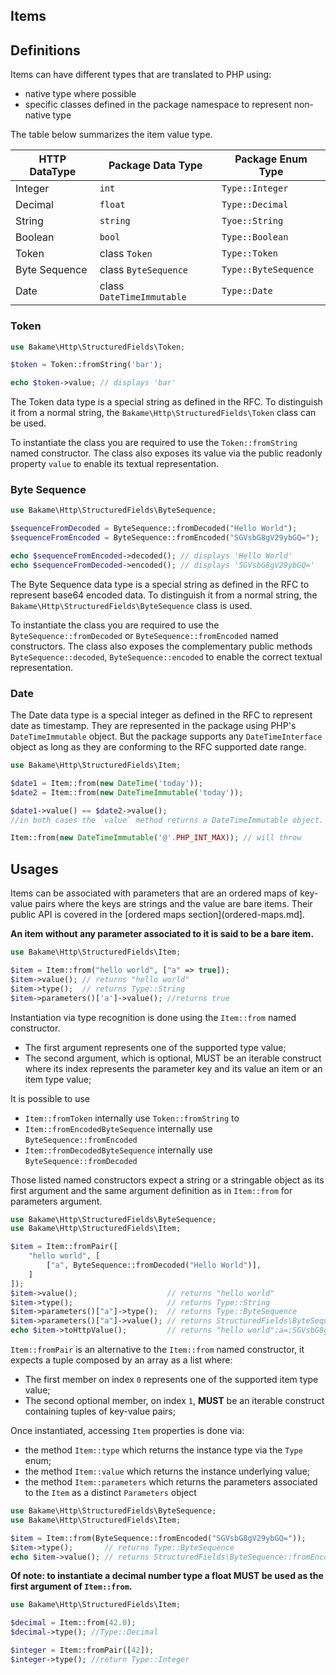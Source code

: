 Items
----

## Definitions

Items can have different types that are translated to PHP using:

- native type where possible
- specific classes defined in the package namespace to represent non-native type

The table below summarizes the item value type.

| HTTP DataType | Package Data Type         | Package Enum Type    |
|---------------|---------------------------|----------------------|
| Integer       | `int`                     | `Type::Integer`      |
| Decimal       | `float`                   | `Type::Decimal`      |
| String        | `string`                  | `Tyoe::String`       |
| Boolean       | `bool`                    | `Type::Boolean`      |
| Token         | class `Token`             | `Type::Token`        |
| Byte Sequence | class `ByteSequence`      | `Type::ByteSequence` |
| Date          | class `DateTimeImmutable` | `Type::Date`         |

### Token

```php
use Bakame\Http\StructuredFields\Token;

$token = Token::fromString('bar');

echo $token->value; // displays 'bar'
```

The Token data type is a special string as defined in the RFC. To distinguish it from a normal string,
the `Bakame\Http\StructuredFields\Token` class can be used.

To instantiate the class you are required to use the `Token::fromString` named constructor.
The class also exposes its value via the public readonly property `value` to enable its textual representation.

### Byte Sequence

```php
use Bakame\Http\StructuredFields\ByteSequence;

$sequenceFromDecoded = ByteSequence::fromDecoded("Hello World");
$sequenceFromEncoded = ByteSequence::fromEncoded("SGVsbG8gV29ybGQ=");

echo $sequenceFromEncoded->decoded(); // displays 'Hello World'
echo $sequenceFromDecoded->encoded(); // displays 'SGVsbG8gV29ybGQ='
```

The Byte Sequence data type is a special string as defined in the RFC to represent base64 encoded data.
To distinguish it from a normal string, the `Bakame\Http\StructuredFields\ByteSequence` class is used.

To instantiate the class you are required to use the `ByteSequence::fromDecoded` or `ByteSequence::fromEncoded`
named constructors. The class also exposes the complementary public methods `ByteSequence::decoded`,
`ByteSequence::encoded` to enable the correct textual representation.

### Date

The Date data type is a special integer as defined in the RFC to represent date as timestamp.
They are represented in the package using PHP's `DateTimeImmutable` object. But the package
supports any `DateTimeInterface` object as long as they are conforming to the RFC supported date range.

```php
use Bakame\Http\StructuredFields\Item;

$date1 = Item::from(new DateTime('today'));
$date2 = Item::from(new DateTimeImmutable('today'));

$date1->value() == $date2->value();
//in both cases the `value` method returns a DateTimeImmutable object.

Item::from(new DateTimeImmutable('@'.PHP_INT_MAX)); // will throw
```

## Usages

Items can be associated with parameters that are an ordered maps of key-value pairs where the
keys are strings and the value are bare items. Their public API is covered in the [ordered maps section](ordered-maps.md].

**An item without any parameter associated to it is said to be a bare item.**

```php
use Bakame\Http\StructuredFields\Item;

$item = Item::from("hello world", ["a" => true]);
$item->value(); // returns "hello world"
$item->type();  // returns Type::String
$item->parameters()['a']->value(); //returns true
```
Instantiation via type recognition is done using the `Item::from` named constructor.

- The first argument represents one of the supported type value;
- The second argument, which is optional, MUST be an iterable construct  
  where its index represents the parameter key and its value an item or an item type value;

It is possible to use

- `Item::fromToken` internally use `Token::fromString` to
- `Item::fromEncodedByteSequence` internally use `ByteSequence::fromEncoded`
- `Item::fromDecodedByteSequence` internally use `ByteSequence::fromDecoded`

Those listed named constructors expect a string or a stringable object as its first argument and the
same argument definition as in `Item::from` for parameters argument.

```php
use Bakame\Http\StructuredFields\ByteSequence;
use Bakame\Http\StructuredFields\Item;

$item = Item::fromPair([
    "hello world", [
        ["a", ByteSequence::fromDecoded("Hello World")],
    ]
]);
$item->value();                    // returns "hello world"
$item->type();                     // returns Type::String
$item->parameters()["a"]->type();  // returns Type::ByteSequence
$item->parameters()["a"]->value(); // returns StructuredFields\ByteSequence::fromDecoded('Hello World');
echo $item->toHttpValue();         // returns "hello world";a=:SGVsbG8gV29ybGQ=:
```

`Item::fromPair` is an alternative to the `Item::from` named constructor, it expects
a tuple composed by an array as a list where:

- The first member on index `0` represents one of the supported item type value;
- The second optional member, on index `1`, **MUST** be an iterable construct containing tuples of key-value pairs;

Once instantiated, accessing `Item` properties is done via:

- the method `Item::type` which returns the instance type via the `Type` enum;
- the method `Item::value` which returns the instance underlying value;
- the method `Item::parameters` which returns the parameters associated to the `Item` as a distinct `Parameters` object

```php
use Bakame\Http\StructuredFields\ByteSequence;
use Bakame\Http\StructuredFields\Item;

$item = Item::from(ByteSequence::fromEncoded("SGVsbG8gV29ybGQ="));
$item->type();       // returns Type::ByteSequence
echo $item->value(); // returns StructuredFields\ByteSequence::fromEncoded("SGVsbG8gV29ybGQ=");
```

**Of note: to instantiate a decimal number type a float MUST be used as the first argument of `Item::from`.**

```php
use Bakame\Http\StructuredFields\Item;

$decimal = Item::from(42.0);
$decimal->type(); //Type::Decimal

$integer = Item::fromPair([42]);
$integer->type(); //return Type::Integer
```
